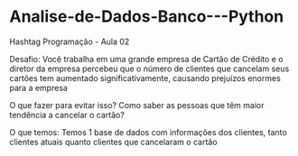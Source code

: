 # Analise-de-Dados-Banco---Python
Hashtag Programação - Aula 02

Desafio:
Você trabalha em uma grande empresa de Cartão de Crédito e o diretor da empresa percebeu que o número de clientes que cancelam seus cartões tem aumentado significativamente, causando prejuízos enormes para a empresa

O que fazer para evitar isso? Como saber as pessoas que têm maior tendência a cancelar o cartão?

O que temos:
Temos 1 base de dados com informações dos clientes, tanto clientes atuais quanto clientes que cancelaram o cartão
